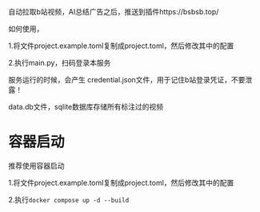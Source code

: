 自动拉取b站视频，AI总结广告之后，推送到插件https://bsbsb.top/

如何使用，

1.将文件project.example.toml复制成project.toml，然后修改其中的配置

2.执行main.py，扫码登录本服务

服务运行的时候，会产生 credential.json文件，用于记住b站登录凭证，不要泄露！

data.db文件，sqlite数据库存储所有标注过的视频

# 容器启动

推荐使用容器启动

1.将文件project.example.toml复制成project.toml，然后修改其中的配置

2.执行`docker compose up -d --build`